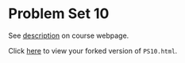 # Problem Set 10

See [description](https://rudeboybert.github.io/STAT495/#problem_set_10) on course webpage.

Click [here](http://htmlpreview.github.io/?https://github.com/elegant-chaos/PS10/blob/master/PS10.html) to view your forked version of `PS10.html`.
